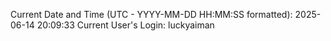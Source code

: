 Current Date and Time (UTC - YYYY-MM-DD HH:MM:SS formatted): 2025-06-14 20:09:33
Current User's Login: luckyaiman
